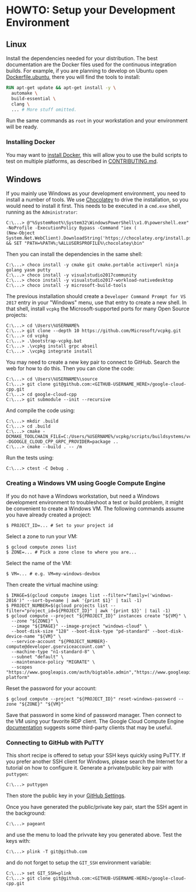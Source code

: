 # HOWTO: Setup your Development Environment

## Linux

Install the dependencies needed for your distribution.  The best documentation
are the Docker files used for the continuous integration builds.  For example,
if you are planning to develop on Ubuntu open
[Dockerfile.ubuntu](../ci/Dockerfile.ubuntu), there you will find the tools to
install:

```Dockerfile
RUN apt-get update && apt-get install -y \
  automake \
  build-essential \
  clang \
  ... # More stuff omitted.
```

Run the same commands as `root` in your workstation and your environment will
be ready.

### Installing Docker

You may want to [install Docker](https://docs.docker.com/engine/installation/),
this will allow you to use the build scripts to test on multiple platforms,
as described in [CONTRIBUTING.md](../CONTRIBUTING.md).

## Windows

If you mainly use Windows as your development environment, you need to install
a number of tools.  We use [Chocolatey](https://www.chocolatey.com) to drive the
installation, so you would need to install it first.  This needs to be executed
in a `cmd.exe` shell, running as the `Administrator`:

```commandline
C:\...> @"%SystemRoot%\System32\WindowsPowerShell\v1.0\powershell.exe" -NoProfile -ExecutionPolicy Bypass -Command "iex (
(New-Object System.Net.WebClient).DownloadString('https://chocolatey.org/install.ps1'))" && SET "PATH=%PATH%;%ALLUSERSPROFILE%\chocolatey\bin"
```

Then you can install the dependencies in the same shell:
```commandline
C:\...> choco install -y cmake git cmake.portable activeperl ninja golang yasm putty
C:\...> choco install -y visualstudio2017community
C:\...> choco install -y visualstudio2017-workload-nativedesktop
C:\...> choco install -y microsoft-build-tools
```

The previous installation should create a
`Developer Command Prompt for VS 2017` entry in your "Windows" menu, use that
entry to create a new shell.
In that shell, install `vcpkg` the Microsoft-supported ports for many Open
Source projects:

```commandline
C:\...> cd \Users\%USERNAME%
C:\...> git clone --depth 10 https://github.com/Microsoft/vcpkg.git
C:\...> cd vcpkg
C:\...> .\bootstrap-vcpkg.bat
C:\...> .\vcpkg install grpc abseil
C:\...> .\vcpkg integrate install
```

You may need to create a new key pair to connect to GitHub.  Search the web
for how to do this.  Then you can clone the code:

```commandline
C:\...> cd \Users\%USERNAME%\source
C:\...> git clone git@github.com:<GITHUB-USERNAME_HERE>/google-cloud-cpp.git
C:\...> cd google-cloud-cpp
C:\...> git submodule --init --recursive
```

And compile the code using:

```commandline
C:\...> mkdir .build
C:\...> cd .build
C:\...> cmake -DCMAKE_TOOLCHAIN_FILE=C:/Users/%USERNAME%/vcpkg/scripts/buildsystems/vcpkg.cmake -DGOOGLE_CLOUD_CPP_GRPC_PROVIDER=package ..
C:\...> cmake --build . -- /m
```

Run the tests using:

```commandline
C:\...> ctest -C Debug .
```

### Creating a Windows VM using Google Compute Engine

If you do not have a Windows workstation, but need a Windows development
environment to troubleshoot a test or build problem, it might be convenient to
create a Windows VM. The following commands assume you have already created a
project:

```commandline
$ PROJECT_ID=... # Set to your project id
```

Select a zone to run your VM:

```commandline
$ gcloud compute zones list
$ ZONE=... # Pick a zone close to where you are...
```

Select the name of the VM:

```commandline
$ VM=... # e.g. VM=my-windows-devbox
```

Then create the virtual machine using:

```commandline
$ IMAGE=$(gcloud compute images list --filter="family=('windows-2016')" --sort-by=name | awk '{print $1}' | tail -1)
$ PROJECT_NUMBER=$(gcloud projects list --filter="project_id=${PROJECT_ID}" | awk '{print $3}' | tail -1)
$ gcloud compute --project "${PROJECT_ID}" instances create "${VM}" \
  --zone "${ZONE}" \
  --image "${IMAGE}" --image-project "windows-cloud" \
  --boot-disk-size "128" --boot-disk-type "pd-standard" --boot-disk-device-name "${VM}" \
  --service-account "${PROJECT_NUMBER}-compute@developer.gserviceaccount.com" \
  --machine-type "n1-standard-8" \
  --subnet "default" \
  --maintenance-policy "MIGRATE" \
  --scopes "https://www.googleapis.com/auth/bigtable.admin","https://www.googleapis.com/auth/bigtable.data","https://www.googleapis.com/auth/cloud-platform"
```

Reset the password for your account:

```commandline
$ gcloud compute --project "${PROJECT_ID}" reset-windows-password --zone "${ZONE}" "${VM}"
```

Save that password in some kind of password manager.  Then connect to the VM
using your favorite RDP client.  The Google Cloud Compute Engine
[documentation](https://cloud.google.com/compute/docs/quickstart-windows)
suggests some third-party clients that may be useful.

### Connecting to GitHub with PuTTY

This short recipe is offered to setup your SSH keys quickly using PuTTY.  If
you prefer another SSH client for Windows, please search the Internet for a
tutorial on how to configure it.  Generate a private/public key pair with
`puttygen`:

```commandline
C:\...> puttygen
```

Then store the public key in your
[GitHub Settings](https://github.com/settings/keys).

Once you have generated the public/private key pair, start the SSH agent in the
background:

```commandline
C:\...> pageant
```

and use the menu to load the privvate key you generated above. Test the keys
with:

```commandline
C:\...> plink -T git@github.com
```

and do not forget to setup the `GIT_SSH` environment variable:

```commandline
C:\...> set GIT_SSH=plink
C:\...> git clone git@github.com:<GITHUB-USERNAME-HERE>/google-cloud-cpp.git
```

